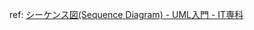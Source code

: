 ref: [シーケンス図(Sequence Diagram) - UML入門 - IT専科](http://www.itsenka.com/contents/development/uml/sequence.html)
